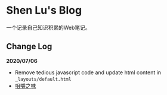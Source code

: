 # Shen Lu's Blog

一个记录自己知识积累的Web笔记。

## Change Log

**2020/07/06**

- Remove tedious javascript code and update html content in `_layouts/default.html`
- [咀嚼之味](https://jerryzou.com/all-articles/?label=%E6%98%BE%E7%A4%BA%E5%85%A8%E9%83%A8)